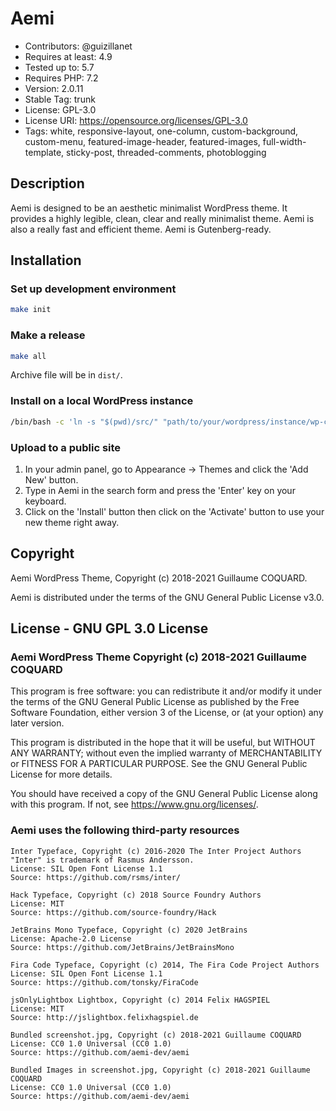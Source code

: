 # Aemi

* Contributors: @guizillanet
* Requires at least: 4.9
* Tested up to: 5.7
* Requires PHP: 7.2
* Version: 2.0.11
* Stable Tag: trunk
* License: GPL-3.0
* License URI: <https://opensource.org/licenses/GPL-3.0>
* Tags: white, responsive-layout, one-column, custom-background, custom-menu, featured-image-header, featured-images, full-width-template, sticky-post, threaded-comments, photoblogging

## Description

Aemi is designed to be an aesthetic minimalist WordPress theme. It provides a highly legible, clean, clear and really minimalist theme. Aemi is also a really fast and efficient theme. Aemi is Gutenberg-ready.

## Installation

### Set up development environment

```bash
make init
```

### Make a release

```bash
make all
```

Archive file will be in `dist/`.

### Install on a local WordPress instance

```bash
/bin/bash -c 'ln -s "$(pwd)/src/" "path/to/your/wordpress/instance/wp-content/themes/aemi"'
```

### Upload to a public site

1. In your admin panel, go to Appearance -> Themes and click the 'Add New' button.
2. Type in Aemi in the search form and press the 'Enter' key on your keyboard.
3. Click on the 'Install' button then click on the 'Activate' button to use your new theme right away.

## Copyright

Aemi WordPress Theme, Copyright (c) 2018-2021 Guillaume COQUARD.

Aemi is distributed under the terms of the GNU General Public License v3.0.

## License - GNU GPL 3.0 License

### Aemi WordPress Theme Copyright (c) 2018-2021 Guillaume COQUARD

This program is free software: you can redistribute it and/or modify it under the terms of the GNU General Public License as published by the Free Software Foundation, either version 3 of the License, or (at your option) any later version.

This program is distributed in the hope that it will be useful, but WITHOUT ANY WARRANTY; without even the implied warranty of MERCHANTABILITY or FITNESS FOR A PARTICULAR PURPOSE. See the GNU General Public License for more details.

You should have received a copy of the GNU General Public License along with this program. If not, see <https://www.gnu.org/licenses/>.

### Aemi uses the following third-party resources

```plain
Inter Typeface, Copyright (c) 2016-2020 The Inter Project Authors
"Inter" is trademark of Rasmus Andersson.
License: SIL Open Font License 1.1
Source: https://github.com/rsms/inter/
```

```plain
Hack Typeface, Copyright (c) 2018 Source Foundry Authors
License: MIT
Source: https://github.com/source-foundry/Hack
```

```plain
JetBrains Mono Typeface, Copyright (c) 2020 JetBrains
License: Apache-2.0 License
Source: https://github.com/JetBrains/JetBrainsMono
```

```plain
Fira Code Typeface, Copyright (c) 2014, The Fira Code Project Authors
License: SIL Open Font License 1.1
Source: https://github.com/tonsky/FiraCode
```

```plain
jsOnlyLightbox Lightbox, Copyright (c) 2014 Felix HAGSPIEL
License: MIT
Source: http://jslightbox.felixhagspiel.de
```

```plain
Bundled screenshot.jpg, Copyright (c) 2018-2021 Guillaume COQUARD
License: CC0 1.0 Universal (CC0 1.0)
Source: https://github.com/aemi-dev/aemi
```

```plain
Bundled Images in screenshot.jpg, Copyright (c) 2018-2021 Guillaume COQUARD
License: CC0 1.0 Universal (CC0 1.0)
Source: https://github.com/aemi-dev/aemi
```
